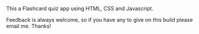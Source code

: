 This a Flashcard quiz app using HTML, CSS and Javascript.

Feedback is always welcome, so if you have any to give on this build please email me. Thanks!